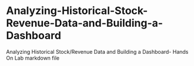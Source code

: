 # Analyzing-Historical-Stock-Revenue-Data-and-Building-a-Dashboard
Analyzing Historical Stock/Revenue Data and Building a Dashboard- Hands On Lab
markdown file 
